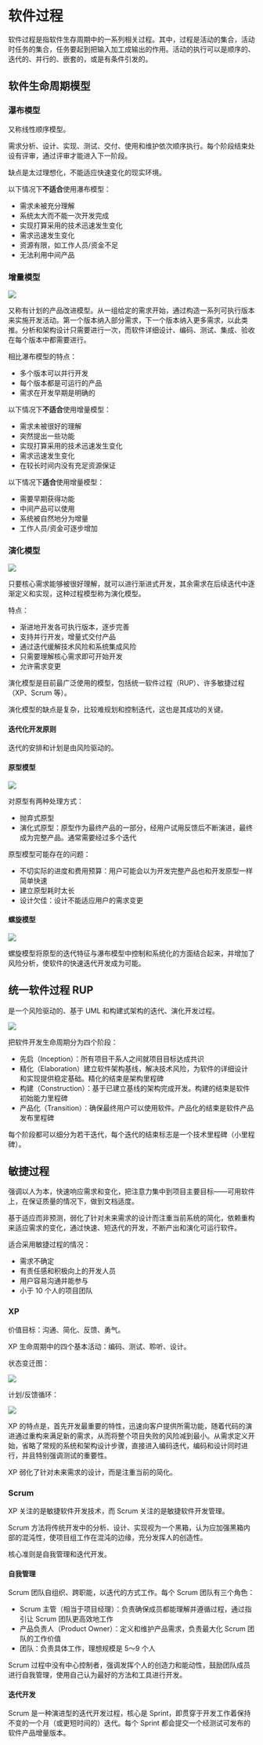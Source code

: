 # 软件过程

软件过程是指软件生存周期中的一系列相关过程。其中，过程是活动的集合，活动时任务的集合，任务要起到把输入加工成输出的作用。活动的执行可以是顺序的、迭代的、并行的、嵌套的，或是有条件引发的。

## 软件生命周期模型

### 瀑布模型

又称线性顺序模型。

需求分析、设计、实现、测试、交付、使用和维护依次顺序执行。每个阶段结束处设有评审，通过评审才能进入下一阶段。

缺点是太过理想化，不能适应快速变化的现实环境。

以下情况下**不适合**使用瀑布模型：

- 需求未被充分理解
- 系统太大而不能一次开发完成
- 实现打算采用的技术迅速发生变化
- 需求迅速发生变化
- 资源有限，如工作人员/资金不足
- 无法利用中间产品

### 增量模型

![](media/15737127724750.jpg)

又称有计划的产品改进模型。从一组给定的需求开始，通过构造一系列可执行版本来实施开发活动。第一个版本纳入部分需求，下一个版本纳入更多需求，以此类推。分析和架构设计只需要进行一次，而软件详细设计、编码、测试、集成、验收在每个版本中都需要进行。

相比瀑布模型的特点：

- 多个版本可以并行开发
- 每个版本都是可运行的产品
- 需求在开发早期是明确的

以下情况下**不适合**使用增量模型：

- 需求未被很好的理解
- 突然提出一些功能
- 实现打算采用的技术迅速发生变化
- 需求迅速发生变化
- 在较长时间内没有充足资源保证

以下情况下**适合**使用增量模型：

- 需要早期获得功能
- 中间产品可以使用
- 系统被自然地分为增量
- 工作人员/资金可逐步增加

### 演化模型

![](media/15737131758960.jpg)

只要核心需求能够被很好理解，就可以进行渐进式开发，其余需求在后续迭代中逐渐定义和实现，这种过程模型称为演化模型。

特点：

- 渐进地开发各可执行版本，逐步完善
- 支持并行开发，增量式交付产品
- 通过迭代缓解技术风险和系统集成风险
- 只需要理解核心需求即可开始开发
- 允许需求变更

演化模型是目前最广泛使用的模型，包括统一软件过程（RUP）、许多敏捷过程（XP、Scrum 等）。

演化模型的缺点是复杂，比较难规划和控制迭代，这也是其成功的关键。

#### 迭代化开发原则

迭代的安排和计划是由风险驱动的。

#### 原型模型

![](media/15737137645499.jpg)

对原型有两种处理方式：

- 抛弃式原型
- 演化式原型：原型作为最终产品的一部分，经用户试用反馈后不断演进，最终成为完整产品。通常需要经过多个迭代

原型模型可能存在的问题：

- 不切实际的进度和费用预算：用户可能会以为开发完整产品也和开发原型一样简单快速
- 建立原型耗时太长
- 设计欠佳：设计不能适应用户的需求变更

#### 螺旋模型

![](media/15737140919222.jpg)

螺旋模型将原型的迭代特征与瀑布模型中控制和系统化的方面结合起来，并增加了风险分析，使软件的快速迭代开发成为可能。

## 统一软件过程 RUP

是一个风险驱动的、基于 UML 和构建式架构的迭代、演化开发过程。

![](media/15737149604549.jpg)

把软件开发生命周期分为四个阶段：

- 先启（Inception）：所有项目干系人之间就项目目标达成共识
- 精化（Elaboration）建立软件架构基线，解决技术风险，为软件的详细设计和实现提供稳定基础。精化的结束是架构里程碑
- 构建（Construction）：基于已建立基线的架构完成开发。构建的结束是软件初始能力里程碑
- 产品化（Transition）：确保最终用户可以使用软件。产品化的结束是软件产品发布里程碑

每个阶段都可以细分为若干迭代，每个迭代的结束标志是一个技术里程碑（小里程碑）。

## 敏捷过程

强调以人为本，快速响应需求和变化，把注意力集中到项目主要目标——可用软件上，在保证质量的情况下，做到文档适度。

基于适应而非预测，弱化了针对未来需求的设计而注重当前系统的简化，依赖重构来适应需求的变化，通过快速、短迭代的开发，不断产出和演化可运行软件。

适合采用敏捷过程的情况：

- 需求不确定
- 有责任感和积极向上的开发人员
- 用户容易沟通并能参与
- 小于 10 个人的项目团队

### XP

价值目标：沟通、简化、反馈、勇气。

XP 生命周期中的四个基本活动：编码、测试、聆听、设计。

状态变迁图：

![](media/15737163108960.jpg)

计划/反馈循环：

![](media/15737166601416.jpg)

XP 的特点是，首先开发最重要的特性，迅速向客户提供所需功能，随着代码的演进通过重构来满足新的需求，从而将整个项目失败的风险减到最小。从需求定义开始，省略了常规的系统和架构设计步骤，直接进入编码迭代，编码和设计同时进行，并且特别强调测试的重要性。

XP 弱化了针对未来需求的设计，而是注重当前的简化。

### Scrum

XP 关注的是敏捷软件开发技术，而 Scrum 关注的是敏捷软件开发管理。

Scrum 方法将传统开发中的分析、设计、实现视为一个黑箱，认为应加强黑箱内部的混沌性，使项目组工作在混沌的边缘，充分发挥人的创造性。

核心准则是自我管理和迭代开发。

#### 自我管理

Scrum 团队自组织、跨职能，以迭代的方式工作。每个 Scrum 团队有三个角色：

- Scrum 主管（相当于项目经理）：负责确保成员都能理解并遵循过程，通过指引让 Scrum 团队更高效地工作
- 产品负责人（Product Owner）：定义和维护产品需求，负责最大化 Scrum 团队的工作价值
- 团队：负责具体工作，理想规模是 5～9 个人

Scrum 过程中没有中心控制者，强调发挥个人的创造力和能动性，鼓励团队成员进行自我管理，使用自己认为最好的方法和工具进行开发。

#### 迭代开发

Scrum 是一种演进型的迭代开发过程，核心是 Sprint，即贯穿于开发工作着保持不变的一个月（或更短时间的）迭代。每个 Sprint 都会提交一个经测试可发布的软件产品增量版本。
